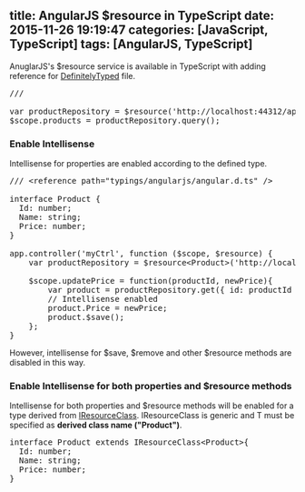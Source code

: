 title: AngularJS $resource in TypeScript
date: 2015-11-26 19:19:47
categories: [JavaScript, TypeScript]
tags: [AngularJS, TypeScript]
---

AnuglarJS's $resource service is available in TypeScript with adding reference for <a href="https://github.com/DefinitelyTyped/DefinitelyTyped">DefinitelyTyped</a> file.

<pre class="brush: js;">
/// <reference path="typings/angularjs/angular.d.ts" />

var productRepository = $resource('http://localhost:44312/api/products/:id', { id: '@Id' });
$scope.products = productRepository.query();
</pre>

### Enable Intellisense

Intellisense for properties are enabled according to the defined type.

<pre class="brush: js;">
/// &lt;reference path="typings/angularjs/angular.d.ts" />

interface Product {
  Id: number;
  Name: string;
  Price: number;
}

app.controller('myCtrl', function ($scope, $resource) {
    var productRepository = $resource&lt;Product>('http://localhost:44312/api/products/:id', { id: '@id' });
    
    $scope.updatePrice = function(productId, newPrice){
        var product = productRepository.get({ id: productId });
        // Intellisense enabled
        product.Price = newPrice;
        product.$save();
    };
}
</pre>

However, intellisense for $save, $remove and other $resource methods are disabled in this way.

### Enable Intellisense for both properties and $resource methods

Intellisense for both properties and $resource methods will be enabled for a type derived from <a href="http://definitelytyped.org/docs/angularjs--angular-resource/interfaces/ng.resource.iresourceclass.html">IResourceClass<T></a>.
IResourceClass<T> is generic and T must be specified as **derived class name ("Product")**.

<pre class="brush: js;">
interface Product extends IResourceClass&lt;Product>{
  Id: number;
  Name: string;
  Price: number;
}
</pre>

